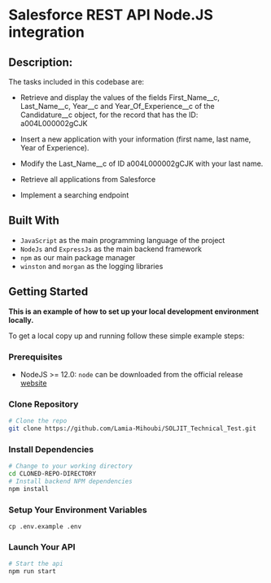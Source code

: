 # Salesforce REST API Node.JS integration

## Description:

The tasks included in this codebase are:

- Retrieve and display the values of the fields First_Name\_\_c, Last_Name\_\_c, Year\_\_c and Year_Of_Experience\_\_c of the Candidature\_\_c object, for the record that has the ID: a004L000002gCJK

- Insert a new application with your information (first name, last name, Year of Experience).

- Modify the Last_Name\_\_c of ID a004L000002gCJK with your last name.

- Retrieve all applications from Salesforce

- Implement a searching endpoint

## Built With

- `JavaScript` as the main programming language of the project
- `NodeJs` and `ExpressJs` as the main backend framework
- `npm` as our main package manager
- `winston` and `morgan` as the logging libraries

## Getting Started

**This is an example of how to set up your local development environment locally.**

To get a local copy up and running follow these simple example steps:

### Prerequisites

- NodeJS >= 12.0: `node` can be downloaded from the official release [website](https://nodejs.org/en/download/)

### Clone Repository

```bash
# Clone the repo
git clone https://github.com/Lamia-Mihoubi/SOLJIT_Technical_Test.git
```

### Install Dependencies

```bash
# Change to your working directory
cd CLONED-REPO-DIRECTORY
# Install backend NPM dependencies
npm install
```

### Setup Your Environment Variables

```env
cp .env.example .env
```

### Launch Your API

```bash
# Start the api
npm run start
```
